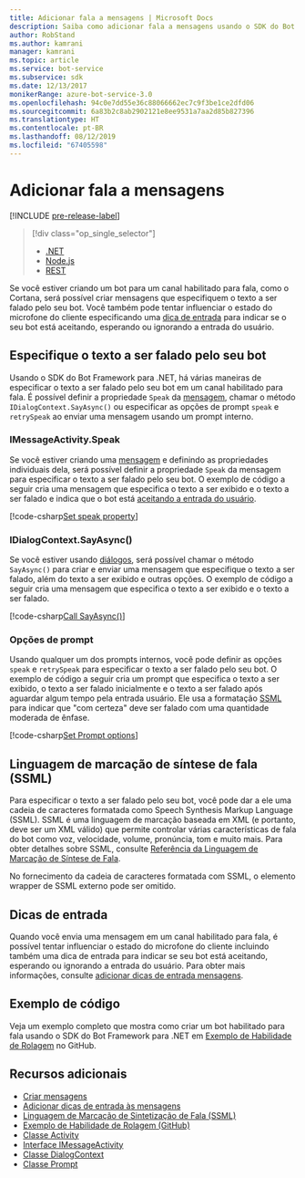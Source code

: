 ```yaml
---
title: Adicionar fala a mensagens | Microsoft Docs
description: Saiba como adicionar fala a mensagens usando o SDK do Bot Framework para .NET.
author: RobStand
ms.author: kamrani
manager: kamrani
ms.topic: article
ms.service: bot-service
ms.subservice: sdk
ms.date: 12/13/2017
monikerRange: azure-bot-service-3.0
ms.openlocfilehash: 94c0e7dd55e36c88066662ec7c9f3be1ce2dfd06
ms.sourcegitcommit: 6a83b2c8ab2902121e8ee9531a7aa2d85b827396
ms.translationtype: HT
ms.contentlocale: pt-BR
ms.lasthandoff: 08/12/2019
ms.locfileid: "67405598"
---
```

# <a name="add-speech-to-messages"></a>Adicionar fala a mensagens

[!INCLUDE [pre-release-label](../includes/pre-release-label-v3.md)]

> [!div class="op_single_selector"]
> - [.NET](../dotnet/bot-builder-dotnet-text-to-speech.md)
> - [Node.js](../nodejs/bot-builder-nodejs-text-to-speech.md)
> - [REST](../rest-api/bot-framework-rest-connector-text-to-speech.md)

Se você estiver criando um bot para um canal habilitado para fala, como o Cortana, será possível criar mensagens que especifiquem o texto a ser falado pelo seu bot. Você também pode tentar influenciar o estado do microfone do cliente especificando uma [dica de entrada](bot-builder-dotnet-add-input-hints.md) para indicar se o seu bot está aceitando, esperando ou ignorando a entrada do usuário.

## <a name="specify-text-to-be-spoken-by-your-bot"></a>Especifique o texto a ser falado pelo seu bot

Usando o SDK do Bot Framework para .NET, há várias maneiras de especificar o texto a ser falado pelo seu bot em um canal habilitado para fala. É possível definir a propriedade `Speak` da [mensagem][IMessageActivity], chamar o método `IDialogContext.SayAsync()` ou especificar as opções de prompt `speak` e `retrySpeak` ao enviar uma mensagem usando um prompt interno.

### <a id="message-speak"></a> IMessageActivity.Speak

Se você estiver criando uma [mensagem][IMessageActivity] e definindo as propriedades individuais dela, será possível definir a propriedade `Speak` da mensagem para especificar o texto a ser falado pelo seu bot. O exemplo de código a seguir cria uma mensagem que especifica o texto a ser exibido e o texto a ser falado e indica que o bot está [aceitando a entrada do usuário](bot-builder-dotnet-add-input-hints.md).

[!code-csharp[Set speak property](../includes/code/dotnet-text-to-speech.cs#Speak1)]

### <a id="say-async"></a> IDialogContext.SayAsync()

Se você estiver usando [diálogos](bot-builder-dotnet-dialogs.md), será possível chamar o método `SayAsync()` para criar e enviar uma mensagem que especifique o texto a ser falado, além do texto a ser exibido e outras opções. O exemplo de código a seguir cria uma mensagem que especifica o texto a ser exibido e o texto a ser falado.

[!code-csharp[Call SayAsync()](../includes/code/dotnet-text-to-speech.cs#Speak2)]

### <a id="prompt-options"></a> Opções de prompt

Usando qualquer um dos prompts internos, você pode definir as opções `speak` e `retrySpeak` para especificar o texto a ser falado pelo seu bot. O exemplo de código a seguir cria um prompt que especifica o texto a ser exibido, o texto a ser falado inicialmente e o texto a ser falado após aguardar algum tempo pela entrada usuário. Ele usa a formatação [SSML](#ssml) para indicar que "com certeza" deve ser falado com uma quantidade moderada de ênfase.

[!code-csharp[Set Prompt options](../includes/code/dotnet-text-to-speech.cs#Speak3)]

## <a id="ssml"></a> Linguagem de marcação de síntese de fala (SSML)

Para especificar o texto a ser falado pelo seu bot, você pode dar a ele uma cadeia de caracteres formatada como Speech Synthesis Markup Language (SSML). SSML é uma linguagem de marcação baseada em XML (e portanto, deve ser um XML válido) que permite controlar várias características de fala do bot como voz, velocidade, volume, pronúncia, tom e muito mais. Para obter detalhes sobre SSML, consulte <a href="https://msdn.microsoft.com/library/hh378377(v=office.14).aspx" target="_blank">Referência da Linguagem de Marcação de Síntese de Fala</a>.

No fornecimento da cadeia de caracteres formatada com SSML, o elemento wrapper de SSML externo pode ser omitido.

## <a name="input-hints"></a>Dicas de entrada

Quando você envia uma mensagem em um canal habilitado para fala, é possível tentar influenciar o estado do microfone do cliente incluindo também uma dica de entrada para indicar se seu bot está aceitando, esperando ou ignorando a entrada do usuário. Para obter mais informações, consulte [adicionar dicas de entrada mensagens](bot-builder-dotnet-add-input-hints.md).

## <a name="sample-code"></a>Exemplo de código 

Veja um exemplo completo que mostra como criar um bot habilitado para fala usando o SDK do Bot Framework para .NET em <a href="https://github.com/Microsoft/BotBuilder-Samples/tree/v3-sdk-samples/CSharp" target="_blank">Exemplo de Habilidade de Rolagem</a> no GitHub.

## <a name="additional-resources"></a>Recursos adicionais

- [Criar mensagens](bot-builder-dotnet-create-messages.md)
- [Adicionar dicas de entrada às mensagens](bot-builder-dotnet-add-input-hints.md)
- <a href="https://msdn.microsoft.com/library/hh378377(v=office.14).aspx" target="_blank">Linguagem de Marcação de Sintetização de Fala (SSML)</a>
- <a href="https://github.com/Microsoft/BotBuilder-Samples/tree/v3-sdk-samples/CSharp/demo-RollerSkill" target="_blank">Exemplo de Habilidade de Rolagem (GitHub)</a>
- <a href="https://docs.botframework.com/csharp/builder/sdkreference/dc/d2f/class_microsoft_1_1_bot_1_1_connector_1_1_activity.html" target="_blank">Classe Activity</a>
- <a href="/dotnet/api/microsoft.bot.connector.imessageactivity" target="_blank">Interface IMessageActivity</a>
- <a href="/dotnet/api/microsoft.bot.builder.dialogs.internals.dialogcontext" target="_blank">Classe DialogContext</a>
- <a href="/dotnet/api/microsoft.bot.builder.dialogs.internals.prompt-2" target="_blank">Classe Prompt</a>

[IMessageActivity]: /dotnet/api/microsoft.bot.connector.imessageactivity

